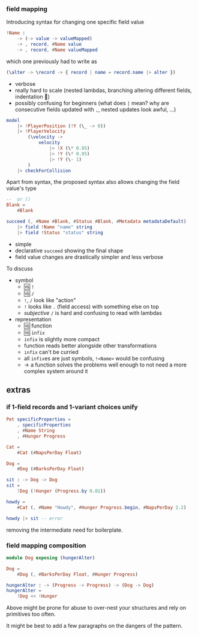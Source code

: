 ### field mapping
Introducing syntax for changing one specific field value

```elm
!Name :
    -> (-> value -> valueMapped)
    -> , record, #Name value
    -> , record, #Name valueMapped
```

which one previously had to write as

```elm
(\alter -> \record -> { record | name = record.name |> alter })
```

  - verbose
  - really hard to scale (nested lambdas, branching altering different fields, indentation 🚀)
  - possibly confusing for beginners (what does `|` mean? why are consecutive fields updated with `,`, nested updates look awful, ...)


```elm
model
    |> !PlayerPosition (!Y (\_ -> 0))
    |> !PlayerVelocity
        (\velocity ->
            velocity
                |> !X (\* 0.95)
                |> !Y (\* 0.95)
                |> !Y (\- 1)
        )
    |> checkForCollision
```


Apart from syntax, the proposed syntax also allows changing the field value's type

```elm
--  or ()
Blank =
    #Blank

succeed (, #Name #Blank, #Status #Blank, #Metadata metadataDefault)
    |> field !Name "name" string
    |> field !Status "status" string
```

  - simple
  - declarative `succeed` showing the final shape
  - field value changes are drastically simpler and less verbose

To discuss
  - symbol
      - 🆚 `!`
      - 🆚 `/`
      - `!`, `/` look like "action"
      - `!` looks like `.` (field access) with something else on top
      - _subjective_ `/` is hard and confusing to read with lambdas
  - representation
      - 🆚 function
      - 🆚 `infix`
      - `infix` is slightly more compact
      - function reads better alongside other transformations
      - `infix` can't be curried
      - all `infix`es are just symbols, `!<Name>` would be confusing
      - → a function solves the problems well enough
        to not need a more complex system around it

## extras

### if 1-field records and 1-variant choices unify

```elm
Pet specificProperties =
    , specificProperties
    , #Name String
    , #Hunger Progress

Cat =
    #Cat (#NapsPerDay Float)

Dog =
    #Dog (#BarksPerDay Float)

sit : -> Dog -> Dog
sit =
    !Dog (!Hunger (Progress.by 0.01))

howdy =
    #Cat (, #Name "Howdy", #Hunger Progress.begin, #NapsPerDay 2.2)

howdy |> sit -- error
```
removing the intermediate need for boilerplate.

### field mapping composition

```elm
module Dog exposing (hungerAlter)

Dog =
    #Dog (, #BarksPerDay Float, #Hunger Progress)

hungerAlter : -> (Progress -> Progress) -> (Dog -> Dog)
hungerAlter =
    !Dog << !Hunger
```
Above might be prone for abuse to over-nest your structures and rely on primitives too often.

It might be best to add a few paragraphs on the dangers of the pattern.

